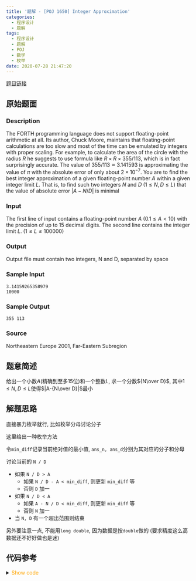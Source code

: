 ```yaml
---
title: '题解 - [POJ 1650] Integer Approximation'
categories:
  - 程序设计
  - 题解
tags:
  - 程序设计
  - 题解
  - POJ
  - 数学
  - 枚举
date: 2020-07-28 21:47:20
---
```

[题目链接](https://poj.org/problem?id=1650)

<!-- more -->

## 原始题面

### Description

The FORTH programming language does not support floating-point arithmetic at all. Its author, Chuck Moore, maintains that floating-point calculations are too slow and most of the time can be emulated by integers with proper scaling. For example, to calculate the area of the circle with the radius $R$ he suggests to use formula like $R \times R \times 355 / 113$, which is in fact surprisingly accurate. The value of $355 / 113 ≈ 3.141593$ is approximating the value of $\pi$ with the absolute error of only about $2\times10^{-7}$. You are to find the best integer approximation of a given floating-point number $A$ within a given integer limit $L$. That is, to find such two integers $N$ and $D$ ($1 \leqslant N, D \leqslant L$) that the value of absolute error $|A - N / D|$ is minimal

### Input

The first line of input contains a floating-point number $A$ ($0.1 \leqslant A < 10$) with the precision of up to $15$ decimal digits. The second line contains the integer limit $L$. ($1 \leqslant L \leqslant 100000$)

### Output

Output file must contain two integers, N and D, separated by space

### Sample Input

```input1
3.14159265358979
10000
```

### Sample Output

```output1
355 113
```

### Source

Northeastern Europe 2001, Far-Eastern Subregion

## 题意简述

给出一个小数$A$(精确到至多15位)和一个整数$L$, 求一个分数${N\over D}$, 其中$1\leqslant N,D\leqslant L$使得$|A-{N\over D}|$最小

## 解题思路

直接暴力枚举就行, 比如枚举分母讨论分子

这里给出一种枚举方法

令`min_diff`记录当前绝对值的最小值, `ans_n, ans_d`分别为其对应的分子和分母

讨论当前的 `N / D`

- 如果 `N / D > A`
  - 如果 `N / D - A < min_diff`, 则更新 `min_diff` 等
  - 否则 `D` 加一
- 如果 `N / D < A`
  - 如果 `A - N / D < min_diff`, 则更新 `min_diff` 等
  - 否则 `N` 加一
- 当 `N, D` 有一个超出范围则结束

另外要注意一点, 不能用`long double`, 因为数据是按`double`做的 (要求精度这么高数据还不好好做也是迷)

## 代码参考

<details>
<summary><font color='orange'>Show code</font></summary>

```cpp
/*
 * @Author: Tifa
 * @LastEditTime: 2020-07-28 14:54:54
 * @Description: POJ 1650
 *    long double, NO
 *    double, YES
 *    THE JUDGER OF POJ IS VERY COOOOOOOLLLLLLLLLLLL
 */
int main() {
  double n;
  int    d;
  scanf("%lf%d", &n, &d);
  double min_diff = 100;
  int    a = 1, b = 1, min_a = 1, min_b = 1;
  while (a <= d && b <= d) {
    double now = 1.0l * a / b;
    if (now > n) {
      if (now - n < min_diff) {
        min_diff = now - n;
        min_a = a;
        min_b = b;
      }
      ++b;
    } else if (now < n) {
      if (n - now < min_diff) {
        min_diff = n - now;
        min_a = a;
        min_b = b;
      }
      ++a;
    } else {
      min_diff = 0;
      min_a = a;
      min_b = b;
      break;
    }
  }
  printf("%d %d", min_a, min_b);
}
```

</details>
